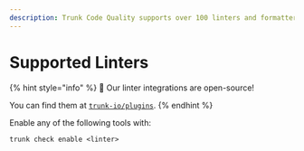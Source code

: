 ```yaml
---
description: Trunk Code Quality supports over 100 linters and formatters
---
```


# Supported Linters

{% hint style="info" %}
📘 Our linter integrations are open-source!

You can find them at [`trunk-io/plugins`](https://github.com/trunk-io/plugins).
{% endhint %}

Enable any of the following tools with:

```
trunk check enable <linter>
```
